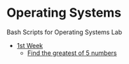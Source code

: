 # Operating Systems

Bash Scripts for Operating Systems Lab

- [1st Week](./1st%20Week/)
  - [Find the greatest of 5 numbers](./1st%20Week/greatest.sh)
